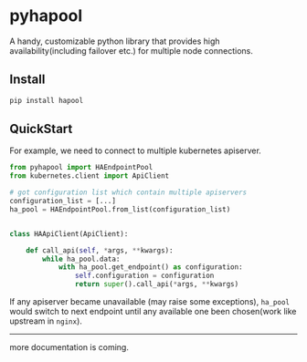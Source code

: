 # pyhapool

A handy, customizable python library that provides high availability(including failover etc.) for multiple node connections.

## Install

```python
pip install hapool
```

## QuickStart

For example, we need to connect to multiple kubernetes apiserver.
```python
from pyhapool import HAEndpointPool
from kubernetes.client import ApiClient

# got configuration list which contain multiple apiservers
configuration_list = [...]
ha_pool = HAEndpointPool.from_list(configuration_list)


class HAApiClient(ApiClient):

    def call_api(self, *args, **kwargs):
        while ha_pool.data:
            with ha_pool.get_endpoint() as configuration:
                self.configuration = configuration
                return super().call_api(*args, **kwargs)
```

If any apiserver became unavailable (may raise some exceptions), `ha_pool` would switch to next endpoint until any available one been chosen(work like upstream in `nginx`).

----

more documentation is coming.
